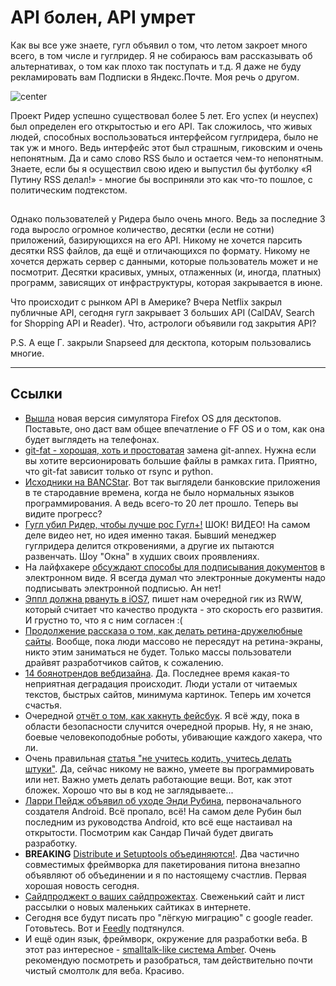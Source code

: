# API болен, API умрет

Как вы все уже знаете, гугл объявил о том, что летом закроет много всего, в том числе и гуглридер. Я не собираюсь вам рассказывать об альтернативах, о том как плохо так поступать и т.д. Я даже не буду рекламировать вам Подписки в Яндекс.Почте. Моя речь о другом.

![center](http://2.bp.blogspot.com/-Q1RrkwT7FQg/UG7b219OG-I/AAAAAAAABY0/o0hkAxtkpno/s1600/default-ogb.png)

Проект Ридер успешно существовал более 5 лет. Его успех (и неуспех) был определен его открытостью и его API. Так сложилось, что живых людей, способных воспользоваться интерфейсом гуглридера, было не так уж и много. Ведь интерфейс этот был страшным, гиковским и очень непонятным. Да и само слово RSS было и остается чем-то непонятным. Знаете, если бы я осуществил свою идею и выпустил бы футболку «Я Путину RSS делал!» - многие бы восприняли это как что-то пошлое, с политическим подтекстом.

<img src="http://cho.justos.org:9119/counter.gif" height=1 width=1/>

Однако пользователей у Ридера было очень много. Ведь за последние 3 года выросло огромное количество, десятки (если не сотни) приложений, базирующихся на его API. Никому не хочется парсить десятки RSS файлов, да ещё и отличающихся по формату. Никому не хочется держать сервер с данными, которые пользователь может и не посмотрит. Десятки красивых, умных, отлаженных (и, иногда, платных) программ, зависящих от инфраструктуры, которая закрывается в июне.

Что происходит с рынком API в Америке? Вчера Netflix закрыл публичные API, сегодня гугл закрывает 3 больших API (CalDAV, Search for Shopping API и Reader). Что, астрологи объявили год закрытия API?

P.S. А еще Г. закрыли Snapseed для десктопа, которым пользовались многие.

-----

## Ссылки

* [Вышла](https://hacks.mozilla.org/2013/03/firefox-os-simulator-previewing-version-3-0/) новая версия симулятора Firefox OS для десктопов. Поставьте, оно даст вам общее впечатление о FF OS и о том, как она будет выглядеть на телефонах.
* [git-fat - хорошая, хоть и простоватая](https://github.com/jedbrown/git-fat) замена git-annex. Нужна если вы хотите версионировать большие файлы в рамках гита. Приятно, что git-fat зависит только от rsync и python.
* [Исходники на BANCStar](https://github.com/jloughry/BANCStar). Вот так выглядели банковские приложения в те стародавние времена, когда не было нормальных языков программирования. А ведь всего-то 20 лет прошло. Теперь вы видите прогресс?
* [Гугл убил Ридер, чтобы лучше рос Гугл+!](http://thenextweb.com/google/2013/03/14/former-google-reader-product-manager-confirms-our-suspicions-its-demise-is-all-about-google/) ШОК! ВИДЕО! На самом деле видео нет, но идея именно такая. Бывший менеджер гуглридера делится откровениями, а другие их пытаются развенчать. Шоу "Окна" в худших своих проявлениях.
* На лайфхакере [обсуждают способы для подписывания документов](http://lifehacker.com/5990172/whats-the-best-way-to-to-sign-documents-electronically-without-scanning-them) в электронном виде. Я всегда думал что электронные документы надо подписывать электронной подписью. Ан нет!
* [Эппл должна рвануть в iOS7](http://readwrite.com/2013/03/12/why-apple-ios-7-needs-to-kill-it), пишет нам очередной гик из RWW, который считает что качество продукта - это скорость его развития. И грустно то, что я с ним согласен :(
* [Продолжение рассказа о том, как делать ретина-дружелюбные сайты](http://paulstamatiou.com/responsive-retina-blog-development-part-2). Вообще, пока люди массово не пересядут на ретина-экраны, никто этим заниматься не будет. Только массы пользователи драйвят разработчиков сайтов, к сожалению.
* [14 боянотрендов вебдизайна](http://econsultancy.com/uk/blog/62335-14-lousy-web-design-trends-that-are-making-a-comeback). Да. Последнее время какая-то неприятная деградация происходит. Люди устали от читаемых текстов, быстрых сайтов, минимума картинок. Теперь им хочется счастья.
* Очередной [отчёт о том, как хакнуть фейсбук](http://www.nirgoldshlager.com/2013/03/how-i-hacked-any-facebook-accountagain.html). Я всё жду, пока в области безопасности случится очередной прорыв. Ну, я не знаю, боевые человекоподобные роботы, убивающие каждого хакера, что ли.
* Очень правильная [статья "не учитесь кодить, учитесь делать штуки"](http://www.jakelevine.me/blog/2013/03/dont-learn-how-to-code-learn-how-to-make-things/). Да, сейчас никому не важно, умеете вы программировать или нет. Важно уметь делать работающие вещи. Вот, как этот бложек. Хорошо что вы в код не заглядываете...
* [Ларри Пейдж объявил об уходе Энди Рубина](http://googleblog.blogspot.ru/2013/03/update-from-ceo.html), первоначального создателя Android. Всё пропало, всё! На самом деле Рубин был последним из руководства Android, кто всё еще настаивал на открытости. Посмотрим как Сандар Пичай будет двигать разработку.
* **BREAKING** [Distribute и Setuptools объединяются!](http://mail.python.org/pipermail/distutils-sig/2013-March/020126.html). Два частично совместимых фреймворка для пакетирования питона внезапно объявляют об объединении и я по настоящему счастлив. Первая хорошая новость сегодня.
* [Сайдпроджект о ваших сайдпрожектах](http://sideshowhq.com/). Свеженький сайт  и лист рассылки о новых маленьких сайтиках в интернете.
* Сегодня все будут писать про "лёгкую миграцию" с google reader. Готовьтесь. Вот и [Feedly](http://blog.feedly.com/2013/03/14/google-reader/) подтянулся.
* И ещё один язык, фреймворк, окружение для разработки веба. В этот раз интересное - [smalltalk-like система Amber](http://amber-lang.net/). Очень рекомендую посмотреть и разобраться, там действительно почти чистый смолтолк для веба. Красиво.
